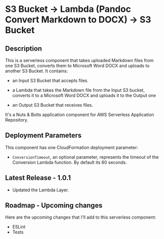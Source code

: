 
# S3 Bucket -> Lambda (Pandoc Convert Markdown to DOCX) -> S3 Bucket

## Description

This is a serverless component that takes uploaded Markdown files from one S3 Bucket, converts them to Microsoft Word DOCX and uploads to another S3 Bucket. It contains:

- an Input S3 Bucket that accepts files.

- a Lambda that takes the Markdown file from the Input S3 bucket, converts it to a Microsoft Word DOCX and uploads it to the Output one

- an Output S3 Bucket that receives files.

It's a Nuts & Bolts application component for AWS Serverless Application Repository.

## Deployment Parameters

This component has one CloudFormation deployment parameter:

- `ConversionTimeout`, an optional parameter, represents the timeout of the Conversion Lambda function. By default its 60 seconds.

## Latest Release - 1.0.1

- Updated the Lambda Layer.

## Roadmap - Upcoming changes

Here are the upcoming changes that I'll add to this serverless component:

- ESLint
- Tests